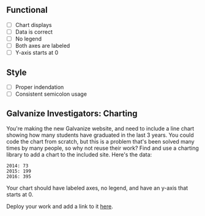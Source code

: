 ## Functional

* [ ] Chart displays
* [ ] Data is correct
* [ ] No legend
* [ ] Both axes are labeled
* [ ] Y-axis starts at 0

## Style

* [ ] Proper indendation
* [ ] Consistent semicolon usage

## Galvanize Investigators: Charting

You're making the new Galvanize website, and need to include a line chart showing how many students have graduated in the last 3 years. You could code the chart from scratch, but this is a problem that's been solved many times by many people, so why not reuse their work? Find and use a charting library to add a chart to the included site. Here's the data:

```
2014: 73
2015: 199
2016: 395
```

Your chart should have labeled axes, no legend, and have an y-axis that starts at 0.

Deploy your work and add a link to it [here]().
